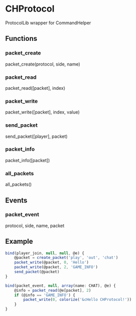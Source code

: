 # CHProtocol

ProtocolLib wrapper for CommandHelper

## Functions
### packet_create
packet_create(protocol, side, name)
### packet_read
packet_read([packet], index)
### packet_write
packet_write([packet], index, value)
### send_packet
send_packet([player], packet)
### packet_info
packet_info([packet])
### all_packets
all_packets()

## Events
### packet_event
protocol, side, name, packet

## Example
```javascript
bind(player_join, null, null, @e) {
    @packet = create_packet('play', 'out', 'chat')
    packet_write(@packet, 0, 'Hello')
    packet_write(@packet, 2, 'GAME_INFO')
    send_packet(@packet)
}

bind(packet_event, null, array(name: CHAT), @e) {
    @info = packet_read(@e[packet], 2)
    if (@info == 'GAME_INFO') {
        packet_write(0, colorize('&cHello CHProtocol!'))
    }
}
```

